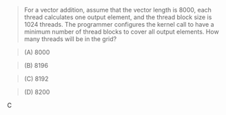 > For a vector addition, assume that the vector length is 8000, each thread calculates one output element, and the thread block size is 1024 threads. The programmer configures the kernel call to have a minimum number of thread blocks to cover all output elements. How many threads will be in the grid?

> (A) 8000 

> (B) 8196 

> (C) 8192 

> (D) 8200

C